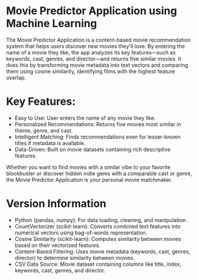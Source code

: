 # Movie Predictor Application using Machine Learning

The Movie Predictor Application is a content-based movie recommendation system that helps users discover new movies they'll love. By entering the name of a movie they like, the app analyzes its key features—such as keywords, cast, genres, and director—and returns five similar movies.
It does this by transforming movie metadata into text vectors and comparing them using cosine similarity, identifying films with the highest feature overlap.

# Key Features:
- Easy to Use: User enters the name of any movie they like.
- Personalized Recommendations: Returns five movies most similar in theme, genre, and cast.
- Intelligent Matching: Finds recommendations even for lesser-known titles if metadata is available.
- Data-Driven: Built on movie datasets containing rich descriptive features.

Whether you want to find movies with a similar vibe to your favorite blockbuster or discover hidden indie gems with a comparable cast or genre, the Movie Predictor Application is your personal movie matchmaker.

# Version Information
- Python (pandas, numpy): For data loading, cleaning, and manipulation.
- CountVectorizer (scikit-learn): Converts combined text features into numerical vectors using bag-of-words representation.
- Cosine Similarity (scikit-learn): Computes similarity between movies based on their vectorized features.
- Content-Based Filtering: Uses movie metadata (keywords, cast, genres, director) to determine similarity between movies.
- CSV Data Source: Movie dataset containing columns like title, index, keywords, cast, genres, and director.
